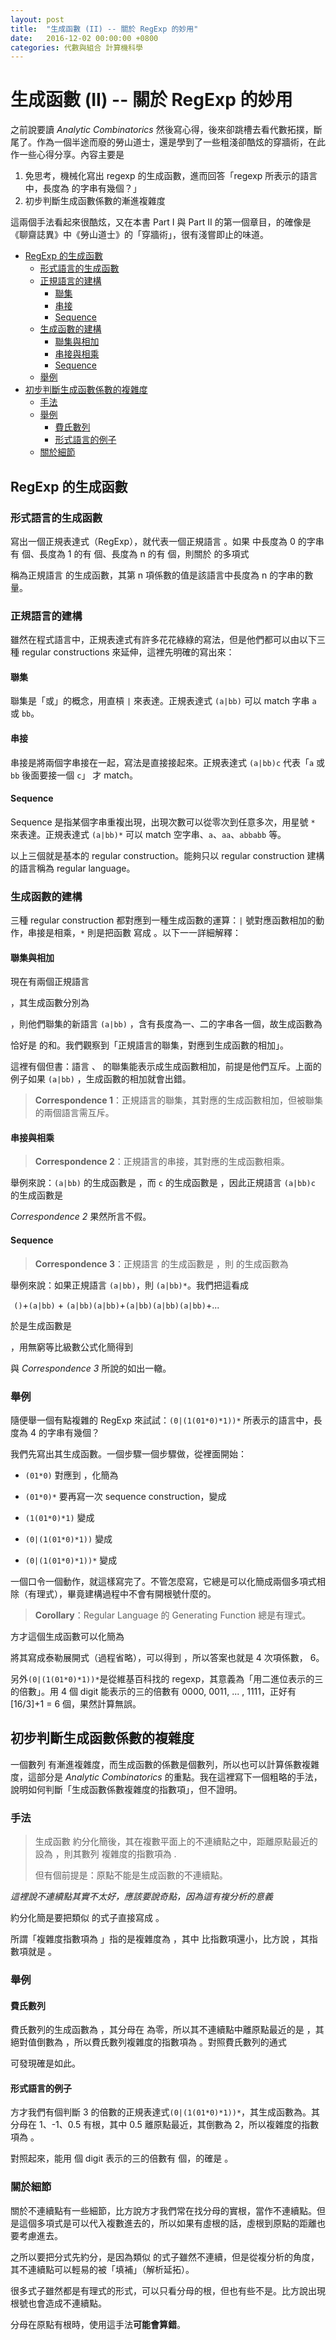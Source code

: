 ```yaml
---
layout: post
title:  "生成函數 (II) -- 關於 RegExp 的妙用"
date:   2016-12-02 00:00:00 +0800
categories: 代數與組合 計算機科學
---
```


生成函數 (II) -- 關於 RegExp 的妙用
==============

之前說要讀 *Analytic Combinatorics* 然後寫心得，後來卻跳槽去看代數拓撲，斷尾了。作為一個半途而廢的勞山道士，還是學到了一些粗淺卻酷炫的穿牆術，在此作一些心得分享。內容主要是

1. 免思考，機械化寫出 regexp 的生成函數，進而回答「regexp 所表示的語言中，長度為 <script type="math/tex">k</script> 的字串有幾個？」
2. 初步判斷生成函數係數的漸進複雜度

這兩個手法看起來很酷炫，又在本書 Part I 與 Part II 的第一個章目，的確像是《聊齋誌異》中《勞山道士》的「穿牆術」，很有淺嘗即止的味道。

<!-- TOC -->

- [RegExp 的生成函數](#regexp-的生成函數)
    - [形式語言的生成函數](#形式語言的生成函數)
    - [正規語言的建構](#正規語言的建構)
        - [聯集](#聯集)
        - [串接](#串接)
        - [Sequence](#sequence)
    - [生成函數的建構](#生成函數的建構)
        - [聯集與相加](#聯集與相加)
        - [串接與相乘](#串接與相乘)
        - [Sequence](#sequence-1)
    - [舉例](#舉例)
- [初步判斷生成函數係數的複雜度](#初步判斷生成函數係數的複雜度)
    - [手法](#手法)
    - [舉例](#舉例-1)
        - [費氏數列](#費氏數列)
        - [形式語言的例子](#形式語言的例子)
    - [關於細節](#關於細節)

<!-- /TOC -->

## RegExp 的生成函數

### 形式語言的生成函數

寫出一個正規表達式（RegExp），就代表一個正規語言 <script type="math/tex">L</script>。如果 <script type="math/tex">L</script> 中長度為 0 的字串有 <script type="math/tex">a_0</script> 個、長度為 1 的有 <script type="math/tex">a_1</script> 個、長度為 n 的有 <script type="math/tex">a_n</script> 個，則關於 <script type="math/tex">L</script> 的多項式

<script type="math/tex; mode=display">f_{L}(z)=a_0 + a_1z+a_2z^2+...+a_nz^n+...</script>

稱為正規語言 <script type="math/tex">L</script> 的生成函數，其第 n 項係數的值是該語言中長度為 n 的字串的數量。

### 正規語言的建構

雖然在程式語言中，正規表達式有許多花花綠綠的寫法，但是他們都可以由以下三種 regular constructions 來延伸，這裡先明確的寫出來：

#### 聯集

聯集是「或」的概念，用直槓 `|` 來表達。正規表達式 `(a|bb)` 可以 match 字串 `a` 或 `bb`。

#### 串接

串接是將兩個字串接在一起，寫法是直接接起來。正規表達式 `(a|bb)c` 代表「`a` 或 `bb` 後面要接一個 `c`」 才 match。 

#### Sequence

Sequence 是指某個字串重複出現，出現次數可以從零次到任意多次，用星號 `*` 來表達。正規表達式 `(a|bb)*` 可以 match 空字串、`a`、`aa`、`abbabb` 等。

以上三個就是基本的 regular construction。能夠只以 regular construction 建構的語言稱為 regular language。

###  生成函數的建構

三種 regular construction 都對應到一種生成函數的運算：`|` 號對應函數相加的動作，串接是相乘，`*` 則是把函數 <script type="math/tex">f(z)</script> 寫成 <script type="math/tex">\frac{1}{1-f(z)}</script>。以下一一詳細解釋：

####  聯集與相加

現在有兩個正規語言

<script type="math/tex; mode=display">L_1=\{a\}，L_2=\{bb\}</script>

，其生成函數分別為

<script type="math/tex; mode=display">f_{L_1}(z)=z，f_{L_2}(z)=z^2</script>

，則他們聯集的新語言 <script type="math/tex">L_3= \{a, bb\}=</script> `(a|bb)` ，含有長度為一、二的字串各一個，故生成函數為 

<script type="math/tex; mode=display">f_{L_3}(z)=z+z^2</script>

恰好是 <script type="math/tex">f_{L_1}(z)，f_{L_2}(z)</script> 的和。我們觀察到「正規語言的聯集，對應到生成函數的相加」。

這裡有個但書：語言 <script type="math/tex">L_1</script>、<script type="math/tex">L_2</script> 的聯集能表示成生成函數相加，前提是他們互斥。上面的例子如果 <script type="math/tex">L_2 = </script>`(a|bb)` ，生成函數的相加就會出錯。

> **Correspondence 1**：正規語言的聯集，其對應的生成函數相加，但被聯集的兩個語言需互斥。

####  串接與相乘

> **Correspondence 2**：正規語言的串接，其對應的生成函數相乘。

舉例來說：`(a|bb)` 的生成函數是 <script type="math/tex">z+z^2</script>，而 `c` 的生成函數是 <script type="math/tex">z</script>，因此正規語言 `(a|bb)c`<script type="math/tex">=\{ac, bbc\}</script> 的生成函數是

<script type="math/tex; mode=display"> z^2+z^3 = (z+z^2)\cdot z</script>

*Correspondence 2* 果然所言不假。

####  Sequence

> **Correspondence 3**：正規語言 <script type="math/tex">L</script> 的生成函數是 <script type="math/tex">f_L(z)</script>，則 <script type="math/tex">L^*</script> 的生成函數為 <script type="math/tex; mode=display">\frac{1}{1-f(z)}</script>

舉例來說：如果正規語言 <script type="math/tex">L=</script> `(a|bb)`，則 <script type="math/tex">L^*=</script> `(a|bb)*`<script type="math/tex">=\{\epsilon, a, bb, aa, abb, bba, bbbb, ... \}</script>。我們把這看成

 <script type="math/tex">L^*=</script> `()`+`(a|bb)` + `(a|bb)(a|bb)`+`(a|bb)(a|bb)(a|bb)`+...

於是生成函數是

<script type="math/tex; mode=display">f_{L^*}(z)=1+(z+z^2)+(z+z^2)^2+(z+z^2)^3+...</script>

，用無窮等比級數公式化簡得到

<script type="math/tex; mode=display">f_{L^*}(z)=\frac{1}{1-(z+z^2)}</script>

與 *Correspondence 3* 所說的如出一轍。

### 舉例

隨便舉一個有點複雜的 RegExp 來試試：`(0|(1(01*0)*1))*` 所表示的語言中，長度為 4 的字串有幾個？

我們先寫出其生成函數。一個步驟一個步驟做，從裡面開始：

- `(01*0)` 對應到 <script type="math/tex">z\cdot \frac{1}{1-z} \cdot z</script>，化簡為 <script type="math/tex">\frac{z^2}{1-z}</script>

- `(01*0)*` 要再寫一次 sequence construction，變成 <script type="math/tex">\frac{1}{1-(\frac{z^2}{1-z})}</script>

- `(1(01*0)*1)` 變成 <script type="math/tex">z\cdot \frac{1}{1-(\frac{z^2}{1-z})} \cdot z = \frac{z^2}{1-(\frac{z^2}{1-z})}</script>

- `(0|(1(01*0)*1))` 變成 <script type="math/tex">z + \frac{z^2}{1-(\frac{z^2}{1-z})}</script>

- `(0|(1(01*0)*1))*` 變成 <script type="math/tex">\frac{1}{1-(z + \frac{z^2}{1-(\frac{z^2}{1-z})})}</script>

一個口令一個動作，就這樣寫完了。不管怎麼寫，它總是可以化簡成兩個多項式相除（有理式），畢竟建構過程中不會有開根號什麼的。

> **Corollary**：Regular Language 的 Generating Function 總是有理式。

方才這個生成函數可以化簡為 

<script type="math/tex; mode=display">-\frac{z^2+z-1}{(z-1)(z+1)(2z-1)}</script>

將其寫成泰勒展開式（過程省略），可以得到 <script type="math/tex">1+z+2z^2+3z^3+6x^4+...</script> ，所以答案也就是 4 次項係數， 6。

另外`(0|(1(01*0)*1))*`是從維基百科找的 regexp，其意義為「用二進位表示的三的倍數」。用 4 個 digit 能表示的三的倍數有 0000, 0011, ... , 1111，正好有 [16/3]+1 = 6 個，果然計算無誤。


## 初步判斷生成函數係數的複雜度

一個數列 <script type="math/tex">\{a_n\}</script> 有漸進複雜度，而生成函數的係數是個數列，所以也可以計算係數複雜度，這部分是 *Analytic Combinatorics* 的重點。我在這裡寫下一個粗略的手法，說明如何判斷「生成函數係數複雜度的指數項」，但不證明。

### 手法

> 生成函數 <script type="math/tex">f(z)=a_0+a_1z+a_2z^2+... </script> 約分化簡後，其在複數平面上的不連續點之中，距離原點最近的設為 <script type="math/tex">\hat{z}</script>，則其數列 <script type="math/tex">\{a_n\}</script> 複雜度的指數項為 <script type="math/tex">\operatorname{\Theta}(\frac{1}{|\hat{z}|^{n}})</script>.
> 
> 但有個前提是：原點不能是生成函數的不連續點。

*這裡說不連續點其實不太好，應該要說奇點，因為這有複分析的意義*

約分化簡是要把類似 <script type="math/tex">\frac{(z-1)^2}{z-1}</script> 的式子直接寫成 <script type="math/tex">z-1</script>。

所謂「複雜度指數項為 <script type="math/tex">\operatorname{\Theta}(K^n)</script>」指的是複雜度為 <script type="math/tex">\operatorname{\Theta}(K^n\cdot f(n))</script>，其中 <script type="math/tex">f(n)</script> 比指數項還小，比方說 <script type="math/tex">3^n\cdot n\operatorname{log}n</script> ，其指數項就是 <script type="math/tex">3^n</script>。

### 舉例

#### 費氏數列

費氏數列的生成函數為 <script type="math/tex; mode=display">\frac{x}{1-x-x^2}</script> ，其分母在 <script type="math/tex">z=\frac{\sqrt{5}\pm 1}{2}</script> 為零，所以其不連續點中離原點最近的是 <script type="math/tex">\hat{z}=\frac{\sqrt{5}- 1}{2}</script>，其絕對值倒數為 <script type="math/tex; mode=display">\frac{1}{|\hat{z}|}=\frac{\sqrt{5}+1}{2}</script>，所以費氏數列複雜度的指數項為 <script type="math/tex; mode=display">\operatorname{\Theta}((\frac{\sqrt{5}+1}{2})^n)</script>。對照費氏數列的通式

<script type="math/tex; mode=display">F_n = \frac{1}{\sqrt5}(\frac{\sqrt{5}+1}{2})^n+\frac{1}{\sqrt5}(\frac{\sqrt{5}-1}{2})^n = \operatorname{\Theta}((\frac{\sqrt{5}+1}{2})^n)</script>

可發現確是如此。

#### 形式語言的例子

方才我們有個判斷 3 的倍數的正規表達式`(0|(1(01*0)*1))*`，其生成函數為<script type="math/tex; mode=display">-\frac{z^2+z-1}{(z-1)(z+1)(2z-1)}</script>。其分母在 1、-1、0.5 有根，其中 0.5 離原點最近，其倒數為 2，所以複雜度的指數項為 <script type="math/tex">\operatorname{\Theta}(2^n)</script>。

對照起來，能用 <script type="math/tex">n</script> 個 digit 表示的三的倍數有 <script type="math/tex">[2^n/3]+1</script> 個，的確是 <script type="math/tex">\operatorname{\Theta}(2^n)</script>。

### 關於細節

關於不連續點有一些細節，比方說方才我們常在找分母的實根，當作不連續點。但是這個多項式是可以代入複數進去的，所以如果有虛根的話，虛根到原點的距離也要考慮進去。

之所以要把分式先約分，是因為類似 <script type="math/tex">\frac{(z-1)^2}{z-1}</script> 的式子雖然不連續，但是從複分析的角度，其不連續點可以輕易的被「填補」（解析延拓）。

很多式子雖然都是有理式的形式，可以只看分母的根，但也有些不是。比方說出現根號也會造成不連續點。

分母在原點有根時，使用這手法**可能會算錯**。